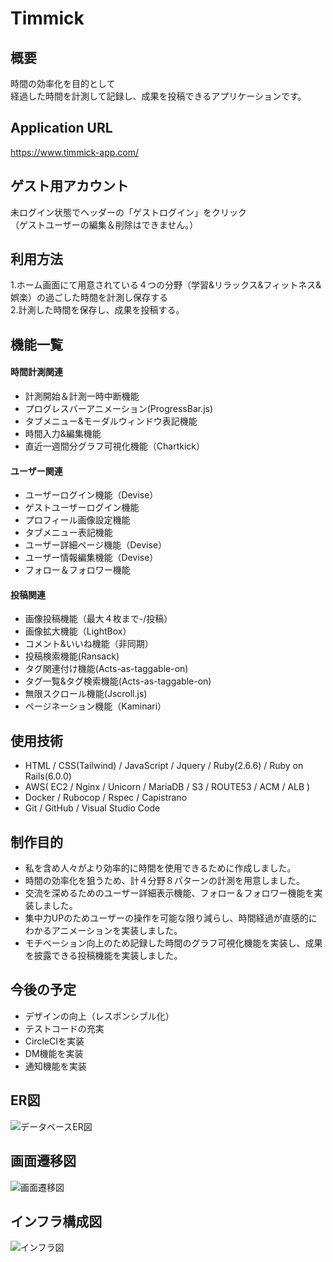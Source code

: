 # Timmick
## 概要
時間の効率化を目的として
<br>経過した時間を計測して記録し、成果を投稿できるアプリケーションです。

## Application URL
https://www.timmick-app.com/

## ゲスト用アカウント
未ログイン状態でヘッダーの「ゲストログイン」をクリック  
（ゲストユーザーの編集＆削除はできません。）

## 利用方法
1.ホーム画面にて用意されている４つの分野（学習&リラックス&フィットネス&娯楽）の過ごした時間を計測し保存する  
2.計測した時間を保存し、成果を投稿する。

## 機能一覧
#### 時間計測関連
* 計測開始＆計測一時中断機能
* プログレスバーアニメーション(ProgressBar.js)
* タブメニュー&モーダルウィンドウ表記機能
* 時間入力&編集機能
* 直近一週間分グラフ可視化機能（Chartkick）

#### ユーザー関連
* ユーザーログイン機能（Devise）
* ゲストユーザーログイン機能
* プロフィール画像設定機能
* タブメニュー表記機能
* ユーザー詳細ページ機能（Devise）
* ユーザー情報編集機能（Devise）
* フォロー＆フォロワー機能

#### 投稿関連
* 画像投稿機能（最大４枚まで-/投稿）
* 画像拡大機能（LightBox）
* コメント&いいね機能（非同期）
* 投稿検索機能(Ransack)
* タグ関連付け機能(Acts-as-taggable-on)
* タグ一覧&タグ検索機能(Acts-as-taggable-on)
* 無限スクロール機能(Jscroll.js)
* ページネーション機能（Kaminari）

## 使用技術
* HTML / CSS(Tailwind) / JavaScript / Jquery / Ruby(2.6.6) / Ruby on Rails(6.0.0)
* AWS( EC2 / Nginx / Unicorn / MariaDB / S3 / ROUTE53 / ACM / ALB )
* Docker / Rubocop / Rspec / Capistrano
* Git / GitHub / Visual Studio Code

## 制作目的
* 私を含め人々がより効率的に時間を使用できるために作成しました。
* 時間の効率化を狙うため、計４分野８パターンの計測を用意しました。
* 交流を深めるためのユーザー詳細表示機能、フォロー＆フォロワー機能を実装しました。
* 集中力UPのためユーザーの操作を可能な限り減らし、時間経過が直感的にわかるアニメーションを実装しました。
* モチベーション向上のため記録した時間のグラフ可視化機能を実装し、成果を披露できる投稿機能を実装しました。

## 今後の予定
* デザインの向上（レスポンシブル化）
* テストコードの充実
* CircleCIを実装
* DM機能を実装
* 通知機能を実装

## ER図
![データベースER図](https://user-images.githubusercontent.com/69447485/119130839-b2e09480-ba73-11eb-9cb6-f0864e65eeaf.png)

## 画面遷移図
![画面遷移図](https://user-images.githubusercontent.com/69447485/119133636-17512300-ba77-11eb-8991-db71cde24acc.png)

## インフラ構成図
![インフラ図](https://user-images.githubusercontent.com/69447485/119228748-5fdc0f80-bb4f-11eb-991a-6594f204ffc8.png)

